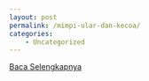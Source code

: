 ```yaml
---
layout: post
permalink: /mimpi-ular-dan-kecoa/
categories:
    - Uncategorized
---
```


[Baca Selengkapnya](/06)